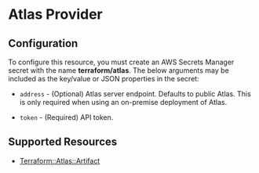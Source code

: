 # Atlas Provider

## Configuration

To configure this resource, you must create an AWS Secrets Manager secret with the name **terraform/atlas**. The below arguments may be included as the key/value or JSON properties in the secret:

* `address` - (Optional) Atlas server endpoint. Defaults to
  public Atlas. This is only required when using an on-premise
  deployment of Atlas.

* `token` - (Required) API token.


## Supported Resources

* [Terraform::Atlas::Artifact](docs/providers/atlas/Artifact.md)